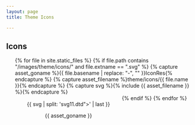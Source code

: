 ```yaml
---
layout: page
title: Theme Icons

---
```


## Icons

<ul class="theme-icon-list">
{% for file in site.static_files %}
{% if file.path contains "/images/theme/icons/" and file.extname == ".svg" %}
{% capture asset_goname %}{{ file.basename | replace: "-", "" }}IconRes{% endcapture %}
{% capture asset_filename %}theme/icons/{{ file.name }}{% endcapture %}
{% capture svg %}{% include {{ asset_filename }} %}{% endcapture %}
  <li class="icon-item">{{ svg | split: 'svg11.dtd">' | last }}<figure><figcaption>{{ asset_goname }}</figcaption></figure></li>
{% endif %}
{% endfor %}
</ul>

<script>
    if (isDarkPreference()) {
        document.body.classList.add('dark-theme')
    } else {
        document.body.classList.add('light-theme')
    }
</script>
<style>
.theme-icon-list {
    display: flex;
    flex-wrap: wrap;
    justify-content: space-evenly;
}
.icon-item {
    list-style: none;
    padding: 1rem;
    text-align: center;
}
.theme-icon-list > .icon-item svg {
    transform: scale(2);
}
.dark-theme .theme-icon-list > .icon-item svg {
    fill: var(white); /* hack cascade fallback for now */
    fill: var(--foreground-color); /* Replace this with hex codes or define CSS vars */
}
</style>
